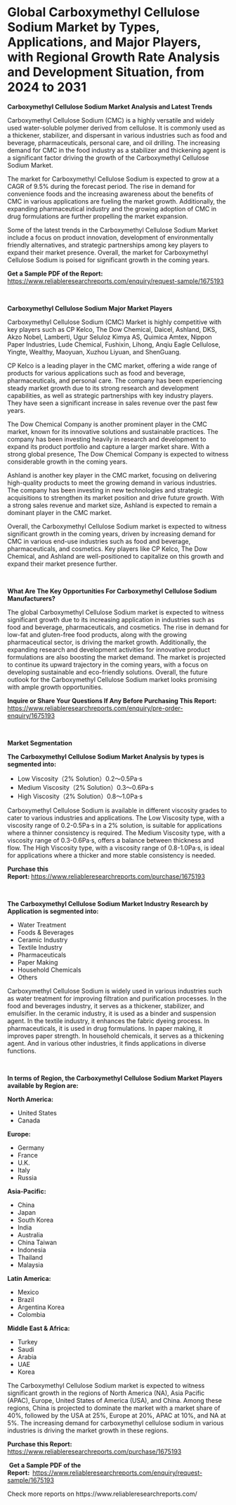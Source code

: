 <p><h1>Global Carboxymethyl Cellulose Sodium Market by Types, Applications, and Major Players, with Regional Growth Rate Analysis and Development Situation, from 2024 to 2031</h1></p><p><strong>Carboxymethyl Cellulose Sodium Market Analysis and Latest Trends</strong></p>
<p><p>Carboxymethyl Cellulose Sodium (CMC) is a highly versatile and widely used water-soluble polymer derived from cellulose. It is commonly used as a thickener, stabilizer, and dispersant in various industries such as food and beverage, pharmaceuticals, personal care, and oil drilling. The increasing demand for CMC in the food industry as a stabilizer and thickening agent is a significant factor driving the growth of the Carboxymethyl Cellulose Sodium Market.</p><p>The market for Carboxymethyl Cellulose Sodium is expected to grow at a CAGR of 9.5% during the forecast period. The rise in demand for convenience foods and the increasing awareness about the benefits of CMC in various applications are fueling the market growth. Additionally, the expanding pharmaceutical industry and the growing adoption of CMC in drug formulations are further propelling the market expansion.</p><p>Some of the latest trends in the Carboxymethyl Cellulose Sodium Market include a focus on product innovation, development of environmentally friendly alternatives, and strategic partnerships among key players to expand their market presence. Overall, the market for Carboxymethyl Cellulose Sodium is poised for significant growth in the coming years.</p></p>
<p><strong>Get a Sample PDF of the Report:&nbsp;</strong> <a href="https://www.reliableresearchreports.com/enquiry/request-sample/1675193">https://www.reliableresearchreports.com/enquiry/request-sample/1675193</a></p>
<p>&nbsp;</p>
<p><strong>Carboxymethyl Cellulose Sodium Major Market Players</strong></p>
<p><p>Carboxymethyl Cellulose Sodium (CMC) Market is highly competitive with key players such as CP Kelco, The Dow Chemical, Daicel, Ashland, DKS, Akzo Nobel, Lamberti, Ugur Seluloz Kimya AS, Quimica Amtex, Nippon Paper Industries, Lude Chemical, Fushixin, Lihong, Anqiu Eagle Cellulose, Yingte, Wealthy, Maoyuan, Xuzhou Liyuan, and ShenGuang.</p><p>CP Kelco is a leading player in the CMC market, offering a wide range of products for various applications such as food and beverage, pharmaceuticals, and personal care. The company has been experiencing steady market growth due to its strong research and development capabilities, as well as strategic partnerships with key industry players. They have seen a significant increase in sales revenue over the past few years.</p><p>The Dow Chemical Company is another prominent player in the CMC market, known for its innovative solutions and sustainable practices. The company has been investing heavily in research and development to expand its product portfolio and capture a larger market share. With a strong global presence, The Dow Chemical Company is expected to witness considerable growth in the coming years.</p><p>Ashland is another key player in the CMC market, focusing on delivering high-quality products to meet the growing demand in various industries. The company has been investing in new technologies and strategic acquisitions to strengthen its market position and drive future growth. With a strong sales revenue and market size, Ashland is expected to remain a dominant player in the CMC market.</p><p>Overall, the Carboxymethyl Cellulose Sodium market is expected to witness significant growth in the coming years, driven by increasing demand for CMC in various end-use industries such as food and beverage, pharmaceuticals, and cosmetics. Key players like CP Kelco, The Dow Chemical, and Ashland are well-positioned to capitalize on this growth and expand their market presence further.</p></p>
<p>&nbsp;</p>
<p><strong>What Are The Key Opportunities For Carboxymethyl Cellulose Sodium Manufacturers?</strong></p>
<p><p>The global Carboxymethyl Cellulose Sodium market is expected to witness significant growth due to its increasing application in industries such as food and beverage, pharmaceuticals, and cosmetics. The rise in demand for low-fat and gluten-free food products, along with the growing pharmaceutical sector, is driving the market growth. Additionally, the expanding research and development activities for innovative product formulations are also boosting the market demand. The market is projected to continue its upward trajectory in the coming years, with a focus on developing sustainable and eco-friendly solutions. Overall, the future outlook for the Carboxymethyl Cellulose Sodium market looks promising with ample growth opportunities.</p></p>
<p><strong>Inquire or Share Your Questions If Any Before Purchasing This Report:</strong> <a href="https://www.reliableresearchreports.com/enquiry/pre-order-enquiry/1675193">https://www.reliableresearchreports.com/enquiry/pre-order-enquiry/1675193</a></p>
<p>&nbsp;</p>
<p><strong>Market Segmentation</strong></p>
<p><strong>The Carboxymethyl Cellulose Sodium Market Analysis by types is segmented into:</strong></p>
<p><ul><li>Low Viscosity（2% Solution）0.2～0.5Pa·s</li><li>Medium Viscosity（2% Solution）0.3～0.6Pa·s</li><li>High Viscosity（2% Solution）0.8～1.0Pa·s</li></ul></p>
<p><p>Carboxymethyl Cellulose Sodium is available in different viscosity grades to cater to various industries and applications. The Low Viscosity type, with a viscosity range of 0.2-0.5Pa·s in a 2% solution, is suitable for applications where a thinner consistency is required. The Medium Viscosity type, with a viscosity range of 0.3-0.6Pa·s, offers a balance between thickness and flow. The High Viscosity type, with a viscosity range of 0.8-1.0Pa·s, is ideal for applications where a thicker and more stable consistency is needed.</p></p>
<p><strong>Purchase this Report:&nbsp;</strong><a href="https://www.reliableresearchreports.com/purchase/1675193">https://www.reliableresearchreports.com/purchase/1675193</a></p>
<p>&nbsp;</p>
<p><strong>The Carboxymethyl Cellulose Sodium Market Industry Research by Application is segmented into:</strong></p>
<p><ul><li>Water Treatment</li><li>Foods & Beverages</li><li>Ceramic Industry</li><li>Textile Industry</li><li>Pharmaceuticals</li><li>Paper Making</li><li>Household Chemicals</li><li>Others</li></ul></p>
<p><p>Carboxymethyl Cellulose Sodium is widely used in various industries such as water treatment for improving filtration and purification processes. In the food and beverages industry, it serves as a thickener, stabilizer, and emulsifier. In the ceramic industry, it is used as a binder and suspension agent. In the textile industry, it enhances the fabric dyeing process. In pharmaceuticals, it is used in drug formulations. In paper making, it improves paper strength. In household chemicals, it serves as a thickening agent. And in various other industries, it finds applications in diverse functions.</p></p>
<p>&nbsp;</p>
<p><strong>In terms of Region, the Carboxymethyl Cellulose Sodium Market Players available by Region are:</strong></p>
<p>
    <p> <strong> North America: </strong>
        <ul>
            <li>United States</li>
            <li>Canada</li>
        </ul>
        </p> 
    <p> <strong> Europe: </strong>
        <ul>
            <li>Germany</li>
            <li>France</li>
            <li>U.K.</li>
            <li>Italy</li>
            <li>Russia</li>
        </ul>
        </p> 
    <p> <strong> Asia-Pacific: </strong>
        <ul>
            <li>China</li>
            <li>Japan</li>
            <li>South Korea</li>
            <li>India</li>
            <li>Australia</li>
            <li>China Taiwan</li>
            <li>Indonesia</li>
            <li>Thailand</li>
            <li>Malaysia</li>
        </ul>
        </p> 
    <p> <strong> Latin America: </strong>
        <ul>
            <li>Mexico</li>
            <li>Brazil</li>
            <li>Argentina Korea</li>
            <li>Colombia</li>
        </ul>
        </p> 
    <p> <strong> Middle East & Africa: </strong>
        <ul>
            <li>Turkey</li>
            <li>Saudi</li>
            <li>Arabia</li>
            <li>UAE</li>
            <li>Korea</li>
        </ul>
    </p>
    </p>
<p><p>The Carboxymethyl Cellulose Sodium market is expected to witness significant growth in the regions of North America (NA), Asia Pacific (APAC), Europe, United States of America (USA), and China. Among these regions, China is projected to dominate the market with a market share of 40%, followed by the USA at 25%, Europe at 20%, APAC at 10%, and NA at 5%. The increasing demand for carboxymethyl cellulose sodium in various industries is driving the market growth in these regions.</p></p>
<p><strong>Purchase this Report: </strong><a href="https://www.reliableresearchreports.com/purchase/1675193">https://www.reliableresearchreports.com/purchase/1675193</a></p>
<p>&nbsp;<strong>Get a Sample PDF of the Report:&nbsp;&nbsp;</strong><a href="https://www.reliableresearchreports.com/enquiry/request-sample/1675193">https://www.reliableresearchreports.com/enquiry/request-sample/1675193</a></p>
<p><strong></strong></p>
<p>Check more reports on https://www.reliableresearchreports.com/</p>